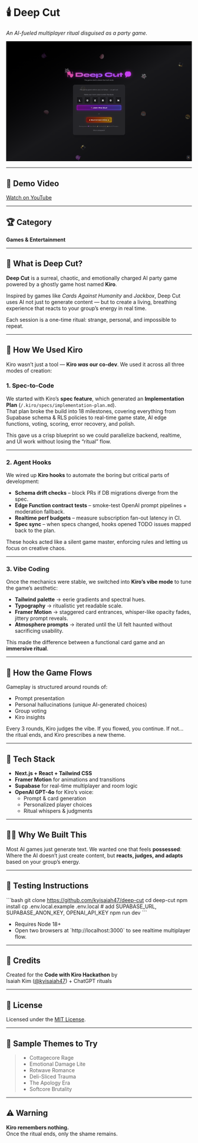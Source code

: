 # 🕯️ Deep Cut

_An AI-fueled multiplayer ritual disguised as a party game._

![screenshot](./public/screenshot.png) <!-- optional -->

---

## 🎥 Demo Video

[Watch on YouTube](https://youtube.com/your-demo-link-here)

---

## 🏆 Category

**Games & Entertainment**

---

## 👻 What is Deep Cut?

**Deep Cut** is a surreal, chaotic, and emotionally charged AI party game powered by a ghostly game host named **Kiro**.

Inspired by games like _Cards Against Humanity_ and _Jackbox_, Deep Cut uses AI not just to generate content — but to create a living, breathing experience that reacts to your group’s energy in real time.

Each session is a one-time ritual: strange, personal, and impossible to repeat.

---

## 🧠 How We Used Kiro

Kiro wasn’t just a tool — **Kiro _was_ our co-dev**. We used it across all three modes of creation:

### 1. Spec-to-Code

We started with Kiro’s **spec feature**, which generated an **Implementation Plan** (`/.kiro/specs/implementation-plan.md`).  
That plan broke the build into 18 milestones, covering everything from Supabase schema & RLS policies to real-time game state, AI edge functions, voting, scoring, error recovery, and polish.

This gave us a crisp blueprint so we could parallelize backend, realtime, and UI work without losing the “ritual” flow.

---

### 2. Agent Hooks

We wired up **Kiro hooks** to automate the boring but critical parts of development:

- **Schema drift checks** – block PRs if DB migrations diverge from the spec.
- **Edge Function contract tests** – smoke-test OpenAI prompt pipelines + moderation fallback.
- **Realtime perf budgets** – measure subscription fan-out latency in CI.
- **Spec sync** – when specs changed, hooks opened TODO issues mapped back to the plan.

These hooks acted like a silent game master, enforcing rules and letting us focus on creative chaos.

---

### 3. Vibe Coding

Once the mechanics were stable, we switched into **Kiro’s vibe mode** to tune the game’s aesthetic:

- **Tailwind palette** → eerie gradients and spectral hues.
- **Typography** → ritualistic yet readable scale.
- **Framer Motion** → staggered card entrances, whisper-like opacity fades, jittery prompt reveals.
- **Atmosphere prompts** → iterated until the UI felt haunted without sacrificing usability.

This made the difference between a functional card game and an **immersive ritual**.

---

## 🔮 How the Game Flows

Gameplay is structured around rounds of:

- Prompt presentation
- Personal hallucinations (unique AI-generated choices)
- Group voting
- Kiro insights

Every 3 rounds, Kiro judges the vibe. If you flowed, you continue. If not… the ritual ends, and Kiro prescribes a new theme.

---

## 🧪 Tech Stack

- **Next.js + React + Tailwind CSS**
- **Framer Motion** for animations and transitions
- **Supabase** for real-time multiplayer and room logic
- **OpenAI GPT-4o** for Kiro’s voice:
  - Prompt & card generation
  - Personalized player choices
  - Ritual whispers & judgments

---

## 🧙‍♂️ Why We Built This

Most AI games just generate text. We wanted one that feels **possessed**:  
Where the AI doesn’t just create content, but **reacts, judges, and adapts** based on your group’s energy.

---

## 🧪 Testing Instructions

\`\`\`bash
git clone https://github.com/kyisaiah47/deep-cut
cd deep-cut
npm install
cp .env.local.example .env.local # add SUPABASE_URL, SUPABASE_ANON_KEY, OPENAI_API_KEY
npm run dev
\`\`\`

- Requires Node 18+
- Open two browsers at \`http://localhost:3000\` to see realtime multiplayer flow.

---

## 🙏 Credits

Created for the **Code with Kiro Hackathon** by  
Isaiah Kim ([@kyisaiah47](https://github.com/kyisaiah47)) + ChatGPT rituals

---

## 📜 License

Licensed under the [MIT License](./LICENSE).

---

## 💬 Sample Themes to Try

> - Cottagecore Rage
> - Emotional Damage Lite
> - Rotwave Romance
> - Deli-Sliced Trauma
> - The Apology Era
> - Softcore Brutality

---

## ⚠️ Warning

**Kiro remembers nothing.**  
Once the ritual ends, only the shame remains.
